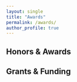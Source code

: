 ```yaml
---
layout: single
title: "Awards"
permalink: /awards/
author_profile: true
---
```


## Honors & Awards


## Grants & Funding

